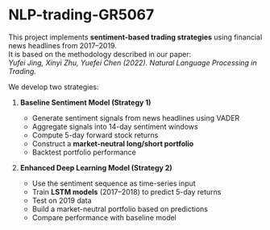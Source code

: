 # NLP-trading-GR5067

This project implements **sentiment-based trading strategies** using financial news headlines from 2017–2019.  
It is based on the methodology described in our paper:  
*Yufei Jing, Xinyi Zhu, Yuefei Chen (2022). Natural Language Processing in Trading.*

We develop two strategies:

1. **Baseline Sentiment Model (Strategy 1)**  
   - Generate sentiment signals from news headlines using VADER  
   - Aggregate signals into 14-day sentiment windows  
   - Compute 5-day forward stock returns  
   - Construct a **market-neutral long/short portfolio**  
   - Backtest portfolio performance  

2. **Enhanced Deep Learning Model (Strategy 2)**  
   - Use the sentiment sequence as time-series input  
   - Train **LSTM models** (2017–2018) to predict 5-day returns  
   - Test on 2019 data  
   - Build a market-neutral portfolio based on predictions  
   - Compare performance with baseline model  
